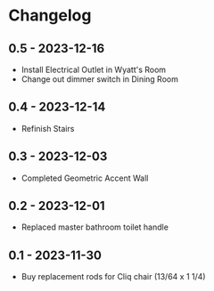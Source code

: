 # Changelog

## 0.5 - 2023-12-16

- Install Electrical Outlet in Wyatt's Room
- Change out dimmer switch in Dining Room

## 0.4 - 2023-12-14

- Refinish Stairs

## 0.3 - 2023-12-03

- Completed Geometric Accent Wall

## 0.2 - 2023-12-01

- Replaced master bathroom toilet handle

## 0.1 - 2023-11-30

- Buy replacement rods for Cliq chair (13/64 x 1 1/4)
